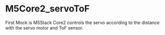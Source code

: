 # M5Core2_servoToF
First Mock is M5Stack Core2 controls the servo according to the distance with the servo motor and ToF sensor.
